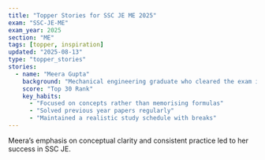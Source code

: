 ```yaml
---
title: "Topper Stories for SSC JE ME 2025"
exam: "SSC-JE-ME"
exam_year: 2025
section: "ME"
tags: [topper, inspiration]
updated: "2025-08-13"
type: "topper_stories"
stories:
  - name: "Meera Gupta"
    background: "Mechanical engineering graduate who cleared the exam in first attempt"
    score: "Top 30 Rank"
    key_habits:
      - "Focused on concepts rather than memorising formulas"
      - "Solved previous year papers regularly"
      - "Maintained a realistic study schedule with breaks"
---
```


Meera’s emphasis on conceptual clarity and consistent practice led to her success in SSC JE. 